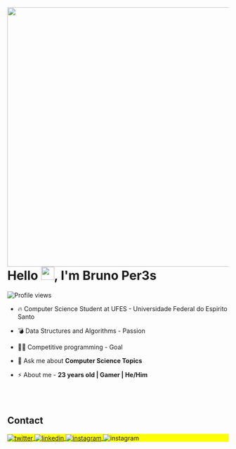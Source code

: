<img align="right" height="590em" src="https://raw.githubusercontent.com/gist/BrunoPer3s/ac45860e28b6825c7f2bae7da88d8f91/raw/7014c05b34c9eeddc71bf8b66a5af89d462ff6f5/githubCardImg.svg"/>
<h1 align="left">Hello <img src="https://raw.githubusercontent.com/kaueMarques/kaueMarques/master/hi.gif" height="30px">, I'm Bruno Per3s</h1>
<p align="left"> <img src="https://komarev.com/ghpvc/?username=brunoper3s" alt="Profile views" /> </p>

- 🔥 Computer Science Student at UFES - Universidade Federal do Espirito Santo

- 💣 Data Structures and Algorithms - Passion

- 🐱‍👤 Competitive programming - Goal

- 💬 Ask me about **Computer Science Topics**

- ⚡ About me - **23 years old | Gamer | He/Him**


<!--

<br><br>

## 🛠 &nbsp;Tech Stack

![JavaScript](https://img.shields.io/badge/-JavaScript-05122A?style=flat&logo=javascript)&nbsp;
![Node.js](https://img.shields.io/badge/-Node.js-05122A?style=flat&logo=node.js)&nbsp;
![HTML](https://img.shields.io/badge/-HTML-05122A?style=flat&logo=HTML5)&nbsp;
![CSS](https://img.shields.io/badge/-CSS-05122A?style=flat&logo=CSS3&logoColor=1572B6)&nbsp;
![React](https://img.shields.io/badge/-React-05122A?style=flat&logo=react)&nbsp;
![Git](https://img.shields.io/badge/-Git-05122A?style=flat&logo=git)&nbsp;
![GitHub](https://img.shields.io/badge/-GitHub-05122A?style=flat&logo=github)&nbsp;
![Markdown](https://img.shields.io/badge/-Markdown-05122A?style=flat&logo=markdown)&nbsp;
![Visual Studio Code](https://img.shields.io/badge/-Visual%20Studio%20Code-05122A?style=flat&logo=visual-studio-code&logoColor=007ACC)&nbsp;
![PostgreSQL](https://img.shields.io/badge/-PostgreSQL-05122A?style=flat&logo=postgresql)&nbsp;
![SQLite](https://img.shields.io/badge/-SQLite-05122A?style=flat&logo=sqlite)&nbsp;

<br><br>

## ⚙️ &nbsp;GitHub Analytics

<p align="left">
<img width="530em" src="https://github-readme-stats.vercel.app/api?username=maykbrito&show_icons=true&theme=vision-friendly-dark" alt="maykbrito's stats"/>
<img width="530em" src="https://github-readme-stats.vercel.app/api/top-langs/?username=maykbrito&layout=compact&theme=vision-friendly-dark" alt="maykbrito's most languages"/>
</p>
-->

<br><br>

## Contact

<p align="left" style="background:yellow">
<a href="https://twitter.com/Bruno_Per3s" target="_blank">
  <img align="center" src="https://img.shields.io/badge/-BrunoPer3s-05122A?style=flat&logo=twitter" alt="twitter"/>  
</a>
<a href="https://linkedin.com/in/" target="_blank">
  <img align="center" src="https://img.shields.io/badge/-bruno peres-05122A?style=flat&logo=linkedin" alt="linkedin"/>
</a>
<a href="https://instagram.com/bruno_peres15" target="_blank">
 <img align="center" src="https://img.shields.io/badge/-bruno_peres15-05122A?style=flat&logo=instagram" alt="instagram"/>
</a>
 <img align="center" src="https://img.shields.io/badge/-brunoperes7@hotmail.com-05122A?style=flat&logo=gmail" alt="instagram"/>
</p>
